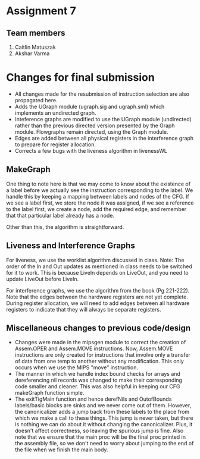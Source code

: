# Assignment 7
## Team members
1. Caitlin Matuszak
2. Akshar Varma

# Changes for final submission
* All changes made for the resubmission of instruction selection are also propagated here.
* Adds the UGraph module (ugraph.sig and ugraph.sml) which implements an undirected graph.
* Inteference graphs are modified to use the UGraph module (undirected) rather than the previous directed version presented by the Graph module. Flowgraphs remain directed, using the Graph module.
* Edges are added between all physical registers in the interference graph to prepare for register allocation.
* Corrects a few bugs with the liveness algorithm in livenessWL


## MakeGraph
One thing to note here is that we may come to know about the existence of a label before we actually see the instruction corresponding to the label. We handle this by keeping a mapping between labels and nodes of the CFG. If we see a label first, we store the node it was assigned, if we see a reference to the label first, we create a node, add the required edge, and remember that that particular label already has a node.

Other than this, the algorithm is straightforward.

## Liveness and Interference Graphs
For liveness, we use the worklist algorithm discussed in class.
Note: The order of the In and Out updates as mentioned in class needs to be switched for it to work. This is because LiveIn depends on LiveOut, and you need to update LiveOut before LiveIn.

For interference graphs, we use the algorithm from the book (Pg 221-222).
Note that the edges between the hardware registers are not yet complete. During register allocation, we will need to add edges between all hardware registers to indicate that they will always be separate registers.

## Miscellaneous changes to previous code/design
* Changes were made in the mipsgen module to correct the creation of Assem.OPER and Assem.MOVE instructions. Now, Assem.MOVE instructions are only created for instructions that involve only a transfer of data from one temp to another without any modification. This only occurs when we use the MIPS "move" instruction.
* The manner in which we handle index bound checks for arrays and dereferencing nil records was changed to make their corresponding code smaller and cleaner. This was also helpful in keeping our CFG makeGraph function simple.
* The exitTigMain function and hence derefNils and OutofBounds labels/basic blocks are sinks and we never come out of them. However, the canonicalizer adds a jump back from these labels to the place from which we make a call to these things. This jump is never taken, but there is nothing we can do about it without changing the canonicalizer. Plus, it doesn't affect correctness, so leaving the spurious jump is fine. Also note that we ensure that the main proc will be the final proc printed in the assembly file, so we don't need to worry about jumping to the end of the file when we finish the main body.
